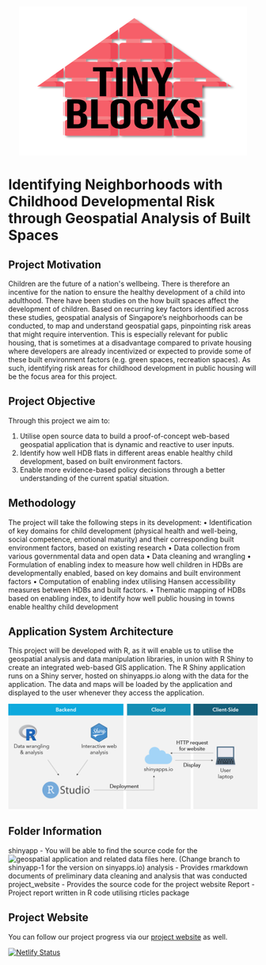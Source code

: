 <p align="center">
<img src="https://github.com/xiaorongw/gis-project/blob/master/project_website/static/images/logo.png" width="460" height="300">
</p>

# Identifying Neighborhoods with Childhood Developmental Risk through Geospatial Analysis of Built Spaces 

## Project Motivation
Children are the future of a nation's wellbeing. There is therefore an incentive for the nation to ensure the healthy development of a child into adulthood. 
There have been studies on the how built spaces affect the development of children. Based on recurring key factors identified across these studies, geospatial analysis of Singapore’s neighborhoods can be conducted, to map and understand geospatial gaps, pinpointing risk areas that might require intervention. 
This is especially relevant for public housing, that is sometimes at a disadvantage compared to private housing where developers are already incentivized or expected to provide some of these built environment factors (e.g. green spaces, recreation spaces). As such, identifying risk areas for childhood development in public housing will be the focus area for this project.

## Project Objective 
Through this project we aim to:
1.	Utilise open source data to build a proof-of-concept web-based geospatial application that is dynamic and reactive to user inputs.
2.	Identify how well HDB flats in different areas enable healthy child development, based on built environment factors.
3.	Enable more evidence-based policy decisions through a better understanding of the current spatial situation.


## Methodology 
The project will take the following steps in its development:
•	Identification of key domains for child development (physical health and well-being, social competence, emotional maturity) and their corresponding built environment factors, based on existing research
•	Data collection from various governmental data and open data
•	Data cleaning and wrangling
•	Formulation of enabling index to measure how well children in HDBs are developmentally enabled, based on key domains and built environment factors
•	Computation of enabling index utilising Hansen accessibility measures between HDBs and built factors.
•	Thematic mapping of HDBs based on enabling index, to identify how well public housing in towns enable healthy child development

## Application System Architecture 
This project will be developed with R, as it will enable us to utilise the geospatial analysis and data manipulation libraries, in union with R Shiny to create an integrated web-based GIS application. The R Shiny application runs on a Shiny server, hosted on shinyapps.io along with the data for the application. The data and maps will be loaded by the application and displayed to the user whenever they access the application.

![Architecture](https://github.com/xiaorongw/gis-project/blob/master/project_website/static/images/architecture.png)

## Folder Information
shinyapp - You will be able to find the source code for the ![geospatial application](https://tinyblocks.shinyapps.io/shinyapp/) and related data files here. (Change branch to shinyapp-1 for the version on sinyapps.io)
analysis - Provides rmarkdown documents of preliminary data cleaning and analysis that was conducted
project_website - Provides the source code for the project website
Report - Project report written in R code utilising rticles package 

## Project Website
You can follow our project progress via our [project website](https://tinyblocks.rbind.io/) as well. 

[![Netlify Status](https://api.netlify.com/api/v1/badges/ebd33618-12ef-46d6-8a43-2d51b31a52f0/deploy-status)](https://app.netlify.com/sites/nostalgic-bose-3a08f1/deploys)
